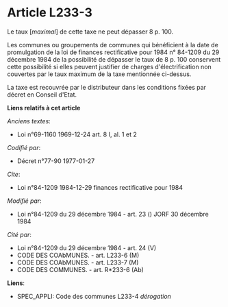 # Article L233-3

Le taux [*maximal*] de cette taxe ne peut dépasser 8 p. 100.

Les communes ou groupements de communes qui bénéficient à la date de promulgation de la loi de finances rectificative pour
1984 n° 84-1209 du 29 décembre 1984 de la possibilité de dépasser le taux de 8 p. 100 conservent cette possibilité si elles
peuvent justifier de charges d'électrification non couvertes par le taux maximum de la taxe mentionnée ci-dessus.

La taxe est recouvrée par le distributeur dans les conditions fixées par décret en Conseil d'Etat.

**Liens relatifs à cet article**

_Anciens textes_:

  - Loi n°69-1160 1969-12-24 art. 8 I, al. 1 et 2

_Codifié par_:

  - Décret n°77-90 1977-01-27

_Cite_:

  - Loi n°84-1209 1984-12-29 finances rectificative pour 1984

_Modifié par_:

  - Loi n°84-1209 du 29 décembre 1984 - art. 23 () JORF 30 décembre 1984

_Cité par_:

  - Loi n°84-1209 du 29 décembre 1984 - art. 24 (V)
  - CODE DES COAbMUNES. - art. L233-6 (M)
  - CODE DES COAbMUNES. - art. L233-7 (M)
  - CODE DES COMMUNES. - art. R*233-6 (Ab)

**Liens**:

  - SPEC_APPLI: Code des communes L233-4 *dérogation*
